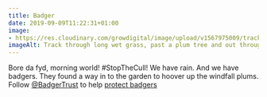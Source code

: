 ```yaml
---
title: Badger
date: 2019-09-09T11:22:31+01:00
image: 
- https://res.cloudinary.com/growdigital/image/upload/v1567975009/track-520F407D.jpg
imageAlt: Track through long wet grass, past a plum tree and out through the hedge
---
```


Bore da fyd, morning world! #StopTheCull! We have rain. And we have badgers. They found a way in to the garden to hoover up the windfall plums. Follow [@BadgerTrust](https://mobile.twitter.com/BadgerTrust) to help [protect badgers](http://www.badger.org.uk)
